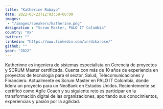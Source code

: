 ```yaml
---
title: "Katherine Robayo"
date: 2022-03-23T12:03:58-06:00
images: 
 - "/images/speakers/katherine.png"
designation : "Scrum Master, PALO IT Colombia"
country: "mx"
twitter: ""
linkedin: "https://www.linkedin.com/in/dikarose/"
github: ""
year: "2022"
---
```


Katherinne es ingeniera de sistemas especialista en Gerencia de proyectos y SCRUM Master certificada. Cuenta con más de 10 años de experiencia en proyectos de tecnología para el sector, Salud, Telecomunicaciones y Financiero. Actualmente es Scrum Master en PALO IT Colombia, donde lidera un proyecto para un NeoBank en Estados Unidos. Recientemente se certificó como Agile Coach y su siguiente reto es participar en la transformación digital de las organizaciones, aportando sus conocimientos, experiencias y pasión por la agilidad. 
